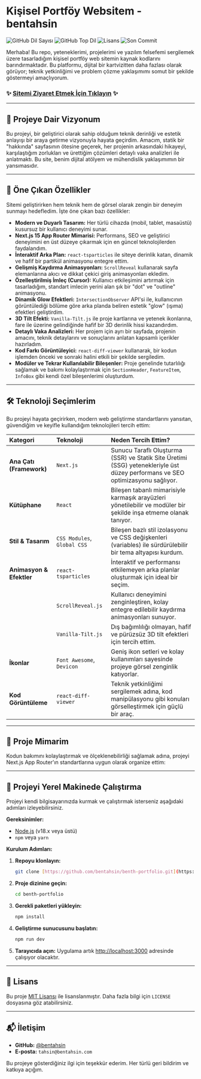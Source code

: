 # Kişisel Portföy Websitem - bentahsin

![GitHub Dil Sayısı](https://img.shields.io/github/languages/count/bentahsin/benth-portfolio?style=for-the-badge)
![GitHub Top Dil](https://img.shields.io/github/languages/top/bentahsin/benth-portfolio?style=for-the-badge&color=8c469e)
![Lisans](https://img.shields.io/github/license/bentahsin/benth-portfolio?style=for-the-badge)
![Son Commit](https://img.shields.io/github/last-commit/bentahsin/benth-portfolio?style=for-the-badge)

Merhaba! Bu repo, yeteneklerimi, projelerimi ve yazılım felsefemi sergilemek üzere tasarladığım kişisel portföy web sitemin kaynak kodlarını barındırmaktadır. Bu platformu, dijital bir kartvizitten daha fazlası olarak görüyor; teknik yetkinliğimi ve problem çözme yaklaşımımı somut bir şekilde göstermeyi amaçlıyorum.

### ✨ [Sitemi Ziyaret Etmek İçin Tıklayın](https://www.bentahsin.com) ✨

---

## 🚀 Projeye Dair Vizyonum

Bu projeyi, bir geliştirici olarak sahip olduğum teknik derinliği ve estetik anlayışı bir araya getirme vizyonuyla hayata geçirdim. Amacım, statik bir "hakkında" sayfasının ötesine geçerek, her projenin arkasındaki hikayeyi, karşılaştığım zorlukları ve ürettiğim çözümleri detaylı vaka analizleri ile anlatmaktı. Bu site, benim dijital atölyem ve mühendislik yaklaşımımın bir yansımasıdır.

---

## 🌟 Öne Çıkan Özellikler

Sitemi geliştirirken hem teknik hem de görsel olarak zengin bir deneyim sunmayı hedefledim. İşte öne çıkan bazı özellikler:

- **Modern ve Duyarlı Tasarım:** Her türlü cihazda (mobil, tablet, masaüstü) kusursuz bir kullanıcı deneyimi sunar.
- **Next.js 15 App Router Mimarisi:** Performans, SEO ve geliştirici deneyimini en üst düzeye çıkarmak için en güncel teknolojilerden faydalandım.
- **İnteraktif Arka Plan:** `react-tsparticles` ile siteye derinlik katan, dinamik ve hafif bir partikül animasyonu entegre ettim.
- **Gelişmiş Kaydırma Animasyonları:** `ScrollReveal` kullanarak sayfa elemanlarına akıcı ve dikkat çekici giriş animasyonları ekledim.
- **Özelleştirilmiş İmleç (Cursor):** Kullanıcı etkileşimini artırmak için tasarladığım, standart imlecin yerini alan şık bir "dot" ve "outline" animasyonu.
- **Dinamik Glow Efektleri:** `IntersectionObserver` API'si ile, kullanıcının görüntülediği bölüme göre arka planda beliren estetik "glow" (ışıma) efektleri geliştirdim.
- **3D Tilt Efekti:** `Vanilla-Tilt.js` ile proje kartlarına ve yetenek ikonlarına, fare ile üzerine gelindiğinde hafif bir 3D derinlik hissi kazandırdım.
- **Detaylı Vaka Analizleri:** Her projem için ayrı bir sayfada, projenin amacını, teknik detaylarını ve sonuçlarını anlatan kapsamlı içerikler hazırladım.
- **Kod Farkı Görüntüleyici:** `react-diff-viewer` kullanarak, bir kodun işlemden önceki ve sonraki halini etkili bir şekilde sergiledim.
- **Modüler ve Tekrar Kullanılabilir Bileşenler:** Proje genelinde tutarlılığı sağlamak ve bakımı kolaylaştırmak için `SectionHeader`, `FeatureItem`, `InfoBox` gibi kendi özel bileşenlerimi oluşturdum.

---

## 🛠️ Teknoloji Seçimlerim

Bu projeyi hayata geçirirken, modern web geliştirme standartlarını yansıtan, güvendiğim ve keyifle kullandığım teknolojileri tercih ettim:

| Kategori | Teknoloji | Neden Tercih Ettim? |
| :--- | :--- | :--- |
| **Ana Çatı (Framework)**| `Next.js` | Sunucu Taraflı Oluşturma (SSR) ve Statik Site Üretimi (SSG) yetenekleriyle üst düzey performans ve SEO optimizasyonu sağlıyor. |
| **Kütüphane** | `React` | Bileşen tabanlı mimarisiyle karmaşık arayüzleri yönetilebilir ve modüler bir şekilde inşa etmeme olanak tanıyor. |
| **Stil & Tasarım** | `CSS Modules`, `Global CSS` | Bileşen bazlı stil izolasyonu ve CSS değişkenleri (variables) ile sürdürülebilir bir tema altyapısı kurdum. |
| **Animasyon & Efektler**| `react-tsparticles`| İnteraktif ve performansı etkilemeyen arka planlar oluşturmak için ideal bir seçim. |
| | `ScrollReveal.js` | Kullanıcı deneyimini zenginleştiren, kolay entegre edilebilir kaydırma animasyonları sunuyor. |
| | `Vanilla-Tilt.js` | Dış bağımlılığı olmayan, hafif ve pürüzsüz 3D tilt efektleri için tercih ettim. |
| **İkonlar** | `Font Awesome`, `Devicon`| Geniş ikon setleri ve kolay kullanımları sayesinde projeye görsel zenginlik katıyorlar. |
| **Kod Görüntüleme** | `react-diff-viewer` | Teknik yetkinliğimi sergilemek adına, kod manipülasyonu gibi konuları görselleştirmek için güçlü bir araç. |

---

## 📁 Proje Mimarim

Kodun bakımını kolaylaştırmak ve ölçeklenebilirliği sağlamak adına, projeyi Next.js App Router'ın standartlarına uygun olarak organize ettim:

---

## 🚀 Projeyi Yerel Makinede Çalıştırma

Projeyi kendi bilgisayarınızda kurmak ve çalıştırmak isterseniz aşağıdaki adımları izleyebilirsiniz.

**Gereksinimler:**
* [Node.js](https://nodejs.org/en/) (v18.x veya üstü)
* `npm` veya `yarn`

**Kurulum Adımları:**

1.  **Repoyu klonlayın:**
    ```bash
    git clone [https://github.com/bentahsin/benth-portfolio.git](https://github.com/bentahsin/benth-portfolio.git)
    ```
2.  **Proje dizinine geçin:**
    ```bash
    cd benth-portfolio
    ```
3.  **Gerekli paketleri yükleyin:**
    ```bash
    npm install
    ```
4.  **Geliştirme sunucusunu başlatın:**
    ```bash
    npm run dev
    ```
5.  **Tarayıcıda açın:**
    Uygulama artık [http://localhost:3000](http://localhost:3000) adresinde çalışıyor olacaktır.

---

## 📜 Lisans

Bu proje [MIT Lisansı](./LICENSE) ile lisanslanmıştır. Daha fazla bilgi için `LICENSE` dosyasına göz atabilirsiniz.

---

## 📬 İletişim

- **GitHub:** [@bentahsin](https://github.com/bentahsin)
- **E-posta:** `tahsin@bentahsin.com`

Bu projeye gösterdiğiniz ilgi için teşekkür ederim. Her türlü geri bildirim ve katkıya açığım.